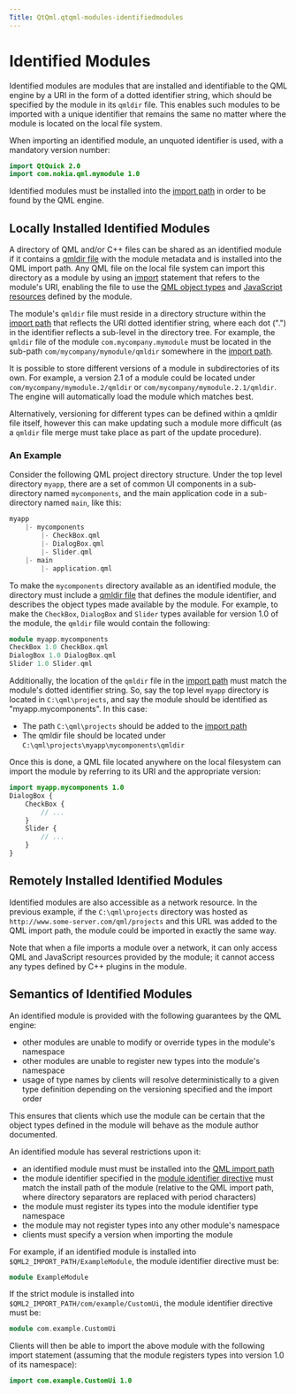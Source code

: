 ```yaml
---
Title: QtQml.qtqml-modules-identifiedmodules
---
```

        
Identified Modules
==================

<span class="subtitle"></span>
<span id="details"></span>
Identified modules are modules that are installed and identifiable to the QML engine by a URI in the form of a dotted identifier string, which should be specified by the module in its `qmldir` file. This enables such modules to be imported with a unique identifier that remains the same no matter where the module is located on the local file system.

When importing an identified module, an unquoted identifier is used, with a mandatory version number:

``` qml
import QtQuick 2.0
import com.nokia.qml.mymodule 1.0
```

Identified modules must be installed into the [import path](../QtQml.qtqml-syntax-imports.md#qml-import-path) in order to be found by the QML engine.

<span id="locally-installed-identified-modules"></span>
Locally Installed Identified Modules
------------------------------------

A directory of QML and/or C++ files can be shared as an identified module if it contains a [qmldir file](../QtQml.qtqml-modules-qmldir.md) with the module metadata and is installed into the QML import path. Any QML file on the local file system can import this directory as a module by using an [import](../QtQml.qtqml-syntax-imports.md) statement that refers to the module's URI, enabling the file to use the [QML object types](../QtQml.qtqml-typesystem-objecttypes.md) and [JavaScript resources](../QtQml.qtqml-javascript-resources.md) defined by the module.

The module's `qmldir` file must reside in a directory structure within the [import path](../QtQml.qtqml-syntax-imports.md#qml-import-path) that reflects the URI dotted identifier string, where each dot (".") in the identifier reflects a sub-level in the directory tree. For example, the `qmldir` file of the module `com.mycompany.mymodule` must be located in the sub-path `com/mycompany/mymodule/qmldir` somewhere in the [import path](../QtQml.qtqml-syntax-imports.md#qml-import-path).

It is possible to store different versions of a module in subdirectories of its own. For example, a version 2.1 of a module could be located under `com/mycompany/mymodule.2/qmldir` or `com/mycompany/mymodule.2.1/qmldir`. The engine will automatically load the module which matches best.

Alternatively, versioning for different types can be defined within a qmldir file itself, however this can make updating such a module more difficult (as a `qmldir` file merge must take place as part of the update procedure).

<span id="an-example"></span>
### An Example

Consider the following QML project directory structure. Under the top level directory `myapp`, there are a set of common UI components in a sub-directory named `mycomponents`, and the main application code in a sub-directory named `main`, like this:

``` cpp
myapp
    |- mycomponents
        |- CheckBox.qml
        |- DialogBox.qml
        |- Slider.qml
    |- main
        |- application.qml
```

To make the `mycomponents` directory available as an identified module, the directory must include a [qmldir file](../QtQml.qtqml-modules-qmldir.md) that defines the module identifier, and describes the object types made available by the module. For example, to make the `CheckBox`, `DialogBox` and `Slider` types available for version 1.0 of the module, the `qmldir` file would contain the following:

``` cpp
module myapp.mycomponents
CheckBox 1.0 CheckBox.qml
DialogBox 1.0 DialogBox.qml
Slider 1.0 Slider.qml
```

Additionally, the location of the `qmldir` file in the [import path](../QtQml.qtqml-syntax-imports.md#qml-import-path) must match the module's dotted identifier string. So, say the top level `myapp` directory is located in `C:\qml\projects`, and say the module should be identified as "myapp.mycomponents". In this case:

-   The path `C:\qml\projects` should be added to the [import path](../QtQml.qtqml-syntax-imports.md#qml-import-path)
-   The qmldir file should be located under `C:\qml\projects\myapp\mycomponents\qmldir`

Once this is done, a QML file located anywhere on the local filesystem can import the module by referring to its URI and the appropriate version:

``` qml
import myapp.mycomponents 1.0
DialogBox {
    CheckBox {
        // ...
    }
    Slider {
        // ...
    }
}
```

<span id="remotely-installed-identified-modules"></span>
Remotely Installed Identified Modules
-------------------------------------

Identified modules are also accessible as a network resource. In the previous example, if the `C:\qml\projects` directory was hosted as `http://www.some-server.com/qml/projects` and this URL was added to the QML import path, the module could be imported in exactly the same way.

Note that when a file imports a module over a network, it can only access QML and JavaScript resources provided by the module; it cannot access any types defined by C++ plugins in the module.

<span id="semantics-of-identified-modules"></span>
Semantics of Identified Modules
-------------------------------

An identified module is provided with the following guarantees by the QML engine:

-   other modules are unable to modify or override types in the module's namespace
-   other modules are unable to register new types into the module's namespace
-   usage of type names by clients will resolve deterministically to a given type definition depending on the versioning specified and the import order

This ensures that clients which use the module can be certain that the object types defined in the module will behave as the module author documented.

An identified module has several restrictions upon it:

-   an identified module must must be installed into the [QML import path](../QtQml.qtqml-syntax-imports.md#qml-import-path)
-   the module identifier specified in the [module identifier directive](../QtQml.qtqml-modules-qmldir.md) must match the install path of the module (relative to the QML import path, where directory separators are replaced with period characters)
-   the module must register its types into the module identifier type namespace
-   the module may not register types into any other module's namespace
-   clients must specify a version when importing the module

For example, if an identified module is installed into `$QML2_IMPORT_PATH/ExampleModule`, the module identifier directive must be:

``` cpp
module ExampleModule
```

If the strict module is installed into `$QML2_IMPORT_PATH/com/example/CustomUi`, the module identifier directive must be:

``` cpp
module com.example.CustomUi
```

Clients will then be able to import the above module with the following import statement (assuming that the module registers types into version 1.0 of its namespace):

``` qml
import com.example.CustomUi 1.0
```


